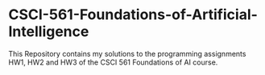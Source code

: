 # CSCI-561-Foundations-of-Artificial-Intelligence
This Repository contains my solutions to the programming assignments HW1, HW2 and HW3 of the CSCI 561 Foundations of AI course. 
